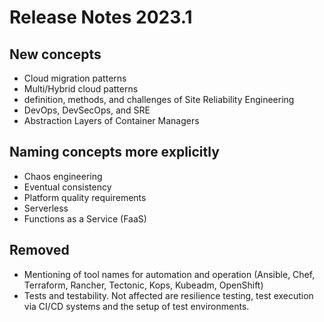 # Release Notes 2023.1

## New concepts

- Cloud migration patterns
- Multi/Hybrid cloud patterns
- definition, methods, and challenges of Site Reliability Engineering
- DevOps, DevSecOps, and SRE
- Abstraction Layers of Container Managers

## Naming concepts more explicitly

- Chaos engineering
- Eventual consistency
- Platform quality requirements
- Serverless
- Functions as a Service (FaaS)

## Removed
- Mentioning of tool names for automation and operation (Ansible, Chef, Terraform, Rancher, Tectonic, Kops, Kubeadm, OpenShift)
- Tests and testability. Not affected are resilience testing, test execution via CI/CD systems and the setup of test environments.
